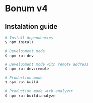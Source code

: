 # Bonum v4

## Instalation guide

```bash
# Install dependencies
$ npm install

# Development mode
$ npm run dev

# Development mode with remote address
$ npm run dev:remote

# Production mode
$ npm run build

# Production mode with analyzer
$ npm run build:analyze
```
